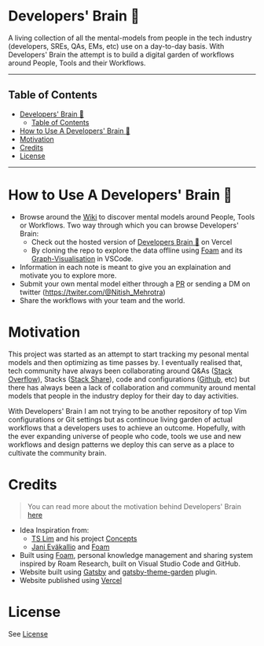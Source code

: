 # Developers' Brain 🧠

A living collection of all the mental-models from people in the
tech industry (developers, SREs, QAs, EMs, etc) use on a day-to-day basis.
With Developers' Brain the attempt is to build a digital garden of workflows
around People, Tools and their Workflows.

---

## Table of Contents

- [Developers' Brain 🧠](#developers-brain-)
  - [Table of Contents](#table-of-contents)
- [How to Use A Developers' Brain 🧠](#how-to-use-a-developers-brain-)
- [Motivation](#motivation)
- [Credits](#credits)
- [License](#license)

---

# How to Use A Developers' Brain 🧠

- Browse around the [Wiki](wiki/wiki.md) to discover mental models around
  People, Tools or Workflows. Two way through which you can browse Developers'
  Brain:
  - Check out the hosted version of [Developers Brain
    🧠](https://devlopers-brain.vercel.app/) on Vercel
  - By cloning the repo to explore the data offline using
    [Foam](https://foambubble.github.io/foam/) and its
    [Graph-Visualisation](https://foambubble.github.io/foam/graph-visualisation)
    in VSCode.
- Information in each note is meant to give you an explaination and motivate you to explore more.
- Submit your own mental model either through a
  [PR](https://github.com/nitishMehrotra/developer-brain/pulls) or sending
  a DM on twitter (https://twiter.com/@Nitish_Mehrotra)
- Share the workflows with your team and the world.

# Motivation

This project was started as an attempt to start tracking my pesonal mental models
and then optimizing as time passes by. I eventually realised that,
tech community have always been collaborating around Q&As ([Stack
Overflow](www.stackoverflow.com)), Stacks ([Stack Share](www.stackshare.io)),
code and configurations ([Github](www.github.com), etc) but there has always
been a lack of collaboration and community around mental models that people in
the industry deploy for their day to day activities.

With Developers' Brain I am not trying to be another repository of top Vim
configurations or Git settings but as continoue living garden of actual
workflows that a developers uses to achieve an outcome. Hopefully, with the ever
expanding universe of people who code, tools we use and new workflows and design
patterns we deploy this can serve as a place to cultivate the community brain.

# Credits

> You can read more about the motivation behind Developers' Brain [here](motivation.md)

- Idea Inspiration from:
  - [TS Lim](https://github.com/tslim) and his project [Concepts](https://tslim.github.io/concepts/)
  - [Jani Eväkallio](https://twitter.com/jevakallio) and [Foam](https://foambubble.github.io/)
- Built using [Foam](https://foambubble.github.io/), personal knowledge management and sharing system inspired by Roam Research, built on Visual Studio Code and GitHub.
- Website built using [Gatsby]() and
  [gatsby-theme-garden](https://www.gatsbyjs.org/packages/gatsby-theme-garden/) plugin.
- Website published using [Vercel](https://www.vercel.com)

# License

See [License](../LICENSE)
